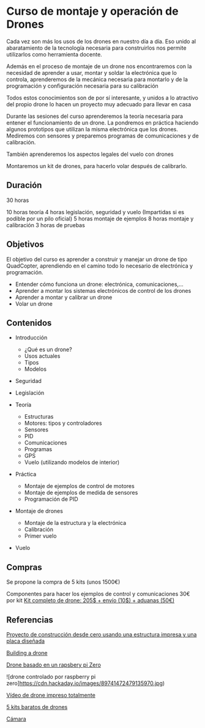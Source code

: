 # Curso de montaje y operación de Drones

Cada vez son más los usos de los drones en nuestro día a día. Eso unido al abaratamiento de la tecnología necesaria para construirlos nos permite utilizarlos como herramienta docente.

Además en el proceso de montaje de un drone nos encontraremos con  la necesidad de aprender a usar, montar y soldar la electrónica que lo controla, aprenderemos de la mecánica necesaria para montarlo y de la programación y configuración necesaria para su calibración

Todos estos conocimientos son de por sí interesante, y unidos a lo atractivo del propio drone lo hacen un proyecto muy adecuado para llevar en casa

Durante las sesiones del curso aprenderemos la teoría necesaria para entener el funcionamiento de un drone.
La pondremos en práctica haciendo algunos prototipos que utilizan la misma electrónica que los drones. Mediremos con sensores y preparemos programas de comunicaciones y de calibración.

También aprenderemos los aspectos legales del vuelo con drones

Montaremos un kit de drones, para hacerlo volar después de calibrarlo.

## Duración

30 horas

10 horas teoría
4 horas legislación, seguridad y vuelo (Impartidas si es podible por un pilo oficial)
5 horas montaje de ejemplos
8 horas montaje y calibración
3 horas de pruebas

## Objetivos

El objetivo del curso es aprender a construir y manejar un drone de tipo QuadCopter, aprendiendo en el camino todo lo necesario de electrónica y programación.

* Entender cómo funciona un drone: electrónica, comunicaciones,...
* Aprender a montar los sistemas electrónicos de control de los drones
* Aprender a montar y calibrar un drone
* Volar un drone

## Contenidos

* Introducción
  * ¿Qué es un drone?
  * Usos actuales
  * Tipos
  * Modelos
* Seguridad
* Legislación
* Teoría
  * Estructuras
  * Motores: tipos y controladores
  * Sensores
  * PID
  * Comunicaciones
  * Programas
  * GPS
  * Vuelo (utilizando modelos de interior)
* Práctica
  * Montaje de ejemplos de control de motores
  * Montaje de ejemplos de medida de sensores
  * Programación de PID

* Montaje de drones
  * Montaje de la estructura y la electrónica
  * Calibración
  * Primer vuelo

* Vuelo

## Compras

Se propone la compra de 5 kits (unos 1500€)

Componentes para hacer los ejemplos de control y comunicaciones 30€ por kit
[Kit completo de drone: 205$ + envío (10$) + aduanas (50€)](https://www.ebay.com/p/?iid=272219070545&lpid=82&&&ul_noapp=true&chn=ps)



## Referencias

[Proyecto de construcción desde cero usando una estructura impresa y una placa diseñada](https://www.instructables.com/id/Arduino-Drone-Quadcopter-3D-Printed/)

[Building a drone](http://www.brokking.net/ymfc-3d_v2_main.html)

[Drone basado en un rapsbery pi Zero](https://hackaday.io/project/13371-pi0plane)

![drone controlado por raspberry pi zero]https://cdn.hackaday.io/images/89741472479135970.jpg)

[Vídeo de drone impreso totalmente](https://www.youtube.com/watch?v=zlCR2uV0GjE&t=306s)

[5 kits baratos de drones](https://makezine.com/2017/05/10/5-quadcopter-kits/)

[Cámara](https://www.banggood.com/es/600TVL-8_0MP-14-2_8mm-CMOS-FPV-170-Degree-Wide-Anlge-Lens-Camera-PALNTSC-p-984345.html?currency=EUR&createTmp=1&value_ids[]=4070&utm_source=google&utm_medium=cpc&utm_content=cathy&utm_campaign=csh-smarthome-rm-d&gclid=CIja-KfX7tMCFRAW0wodB40F_Q)

